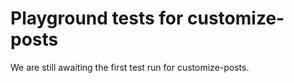 # Playground tests for customize-posts
We are still awaiting the first test run for customize-posts.
